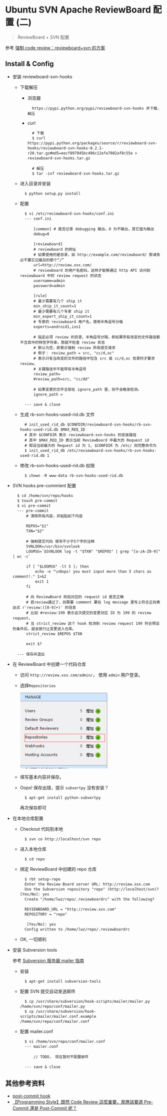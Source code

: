# Ubuntu SVN Apache ReviewBoard 配置 (二)
> ReviewBoard + SVN 配置

参考 [强制 code review：reviewboard+svn 的方案](http://blog.csdn.net/alexdream/article/details/41597045)

## Install & Config

- 安装 reviewboard-svn-hooks

	- 下载解压
		- 浏览器

				https://pypi.python.org/pypi/reviewboard-svn-hooks 并下载，解压

		- curl
	
				# 下载
				$ curl https://pypi.python.org/packages/source/r/reviewboard-svn-hooks/reviewboard-svn-hooks-0.2.1-r20.tar.gz#md5=eecf897045bc496c12efe7082af8c55e > reviewboard-svn-hooks.tar.gz
	
				# 解压
				$ tar -zxf reviewboard-svn-hooks.tar.gz

	
	- 进入目录并安装
	
			$ python setup.py install
			

	- 配置

			$ vi /etc/reviewboard-svn-hooks/conf.ini
			--- conf.ini
				
				[common] # 是否记录 debugging 输出，0 为不输出，其它值为输出  
				debug=0
				
				[reviewboard]  
				# reviewboard 的网址 
				# 如果使用的是目录，如 http://example.com/reviewboard/ 那请务必不要忘记最后的那个“/”  
				url=http://review.xxx.com/
				# reviewboard 的用户名密码，这样才能够通过 http API 访问到 reviewboard 中的 review request 的状态
				username=admin
				password=admin
				
				[rule]
				# 最少需要有几个 ship it
				min_ship_it_count=1
				# 最少需要有几个专家 ship it  
				min_expert_ship_it_count=1
				# 专家的 reviewboard 用户名，使用半角逗号分格
				experts=android1,ios1
				
				# 指定必须 review 的目录，半角逗号分隔，即如果所有改变的文件路径都不含其中的特性字符串，那就不检查 review 状态  
				# 默认为空，即表示强制 review 所有提交请求  
				# 例子： review_path = src, "cc/d,oc"  
				# 表示只有当改变的文件的路径中包含 src 或 cc/d,oc 目录时才要求 review，  
				# 关键路径中不能带有半角逗号  
				review_path=
				#review_path=src, "cc/dd"

				# 如果变更的文件全部在 ignore_path 里，则不会触发检测。  
				ignore_path = 

			--- save & close

	- 生成 rb-svn-hooks-used-rid.db 文件
	
			# init_used_rid_db $CONFDIR/reviewboard-svn-hooks/rb-svn-hooks-used-rid.db $MAX_REQ_ID
			# 其中 $CONFDIR 表示 reviewboard-svn-hooks 的安装路径
			# 其中 $MAX_REQ_ID 表示当前 ReviewBoard 中最大的 Request id
			# 假设当前最大的 Request id 为 1, $CONFDIR 为 /etc/ 则完整命令为
			$ init_used_rid_db /etc/reviewboard-svn-hooks/rb-svn-hooks-used-rid.db 1

	- 修改 rb-svn-hooks-used-rid.db 权限

			$ chown -R www-data rb-svn-hooks-used-rid.db
			
			
- SVN hooks pre-commient 配置
			

		$ cd /home/svn/repo/hooks
		$ touch pre-commit
		$ vi pre-commit
		--- pre-commit
			# 清除所有内容，并粘贴如下内容

			REPOS="$1"  
			TXN="$2"  

			# 强制提交代码 填写不少于5个字的注释
			SVNLOOK=/usr/bin/svnlook
			LOGMSG=`$SVNLOOK log -t "$TXN" "$REPOS" | grep "[a-zA-Z0-9]" | wc -c`

			if [ "$LOGMSG" -lt 5 ]; then
			    echo -e "\nOops! you must input more than 5 chars as comment!." 1>&2
			    exit 1
			fi
			
			# 向 ReviewBoard 校验对应的 request id 是否正确
			# 若review通过了，则需要 comment 要在 log message 里写上符合正则表达式 r'review:([0-9]+)' 的信息
			# 比如 #review:199 表示这次提交的变更对应 ID 为 199 的 review request，
			# 当 strict_review 这个 hook 检测到 review request 199 符合预设的条件后，就会放行让变更进入仓库。
			strict_review $REPOS $TXN

			exit $?  
	
		--- 保存并退出

- 在 ReviewBoard 中创建一个代码仓库

	- 访问 `http://review.xxx.com/admin/`， 使用 `admin` 用户登录。

	- 选择`Repositories`

		![create_repo.png](img/create_repo.png)
	- 填写基本内容并保存。

	- Oops! 保存出错，提示 `subvertpy` 没有安装？

			$ apt-get install python-subvertpy

		再次保存即可

- 在本地仓库配置

	- Checkout 代码到本地

			$ svn co http://localhost/svn repo

	- 进入本地仓库

			$ cd repo

	- 绑定 ReviewBoard 中创建的 repo 仓库

			$ rbt setup-repo
			Enter the Review Board server URL: http://review.xxx.com
			Use the Subversion repository "repo" (http://localhost/svn)? [Yes/No]: yes
			Create "/home/lwz/repo/.reviewboardrc" with the following?

			REVIEWBOARD_URL = "http://review.xxx.com"
			REPOSITORY = "repo"
			
			 [Yes/No]: yes
			Config written to /home/lwz/repo/.reviewboardrc

	- OK, 一切顺利

		
		
- 安装 Subversion tools

	参考 [Subversion 服务器 mailer 指南](http://www.cnitblog.com/tilan/articles/21835.html)

	- 安装

			$ apt-get install subversion-tools

	- 配置 SVN 提交自动发送邮件
			
			$ cp /usr/share/subversion/hook-scripts/mailer/mailer.py /home/svn/repo/conf/mailer.py
			$ cp /usr/share/subversion/hook-scripts/mailer/mailer.conf.example /home/svn/repo/conf/mailer.conf

	- 配置 mailer.conf

			$ vi /home/svn/repo/conf/mailer.conf
			--- mailer.conf

				// TODO， 现在暂时不配置邮件

			--- save & close

## 其他参考资料

- [post-commit hook](http://my.oschina.net/donhui/blog/321130)
- [【Programming Style】既然 Code Review 這麼重要，那應該要選 Pre-Commit 還是 Post-Commit 呢？](http://buzzorange.com/techorange/2013/06/25/pre-commit-or-post-commit/)